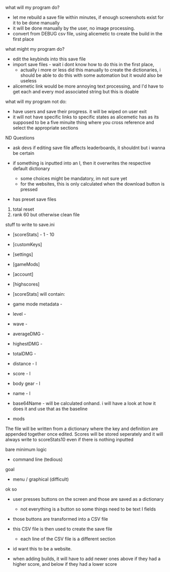 


what will my program do?
  - let me rebuild a save file within minutes, if enough screenshots exist for it to be done manually
   - it will be done manually by the user, no image processing. 
  - convert from DEBUG csv file, using alicemetic to create the build in the first place


what might my program do?
  - edit the keybinds into this save file
  - import save files - wait i dont know how to do this in the first place,
    - actually i more or less did this manually to create the dictionaries, i should be able to do this with some automation but it would also be useless
  - alicemetic link would be more annoying text processing, and I'd have to get each and every mod associated string but this is doable

what will my program not do:
  - have users and save their progress. it will be wiped on user exit
  - it will not have specific links to specific states as alicemetic has as its supposed to be a five minuite thing where you cross reference and select the appropriate sections


ND Questions
- ask devs if editing save file affects leaderboards, it shouldnt but i wanna be certain


- if something is inputted into an I, then it overwrites the respective default dictionary
  - some choices might be mandatory, im not sure yet
  - for the websites, this is only calculated when the download button is pressed

- has preset save files
 1. total reset
 2. rank 60 but otherwise clean file



stuff to write to save.ini
- [scoreStats] - 1 - 10
- [customKeys]
- [settings]
- [gameMods]
- [account]
- [highscores]

- [scoreStats] will contain:
 - game mode metadata - 
 - level - 
 - wave - 
 - averageDMG - 
 - highestDMG - 
 - totalDMG - 
 - distance - I
 - score - I
 - body gear - I
 - name - I
 - base64Name - will be calculated onhand. i will have a look at how it does it and use that as the baseline
 - mods


The file will be written from a dictionary where the key and definition are appended together once edited. 
Scores will be stored seperately and it will always write to scoreStats10 even if there is nothing inputted


bare minimum logic
- command line (tedious)






goal
- menu / graphical (difficult)

ok so
- user presses buttons on the screen and those are saved as a dictionary
  - not everything is a button so some things need to be text I fields
- those buttons are transformed into a CSV file
- this CSV file is then used to create the save file
  - each line of the CSV file is a different section


- id want this to be a website. 

- when adding builds, it will have to add newer ones above if they had a higher score, and below if they had a lower score